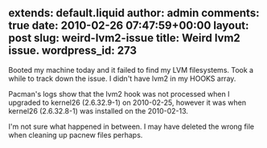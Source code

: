 extends: default.liquid
author: admin
comments: true
date: 2010-02-26 07:47:59+00:00
layout: post
slug: weird-lvm2-issue
title: Weird lvm2 issue.
wordpress_id: 273
---

Booted my machine today and it failed to find my LVM filesystems. Took a while to track down the issue. I didn't have lvm2 in my HOOKS array.

Pacman's logs show that the lvm2 hook was not processed when I upgraded to kernel26 (2.6.32.9-1) on 2010-02-25, however it was when kernel26 (2.6.32.8-1) was installed on the 2010-02-13.

I'm not sure what happened in between. I may have deleted the wrong file when cleaning up pacnew files perhaps.
